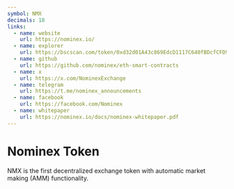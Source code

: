 ```yaml
---
symbol: NMX
decimals: 18
links:
  - name: website
    url: https://nominex.io/
  - name: explorer
    url: https://bscscan.com/token/0xd32d01A43c869EdcD1117C640fBDcfCFD97d9d65
  - name: github
    url: https://github.com/nominex/eth-smart-contracts
  - name: x
    url: https://x.com/NominexExchange
  - name: telegram
    url: https://t.me/nominex_announcements
  - name: facebook
    url: https://facebook.com/Nominex
  - name: whitepaper
    url: https://nominex.io/docs/nominex-whitepaper.pdf
---
```


# Nominex Token

NMX is the first decentralized exchange token with automatic market making (AMM) functionality.

